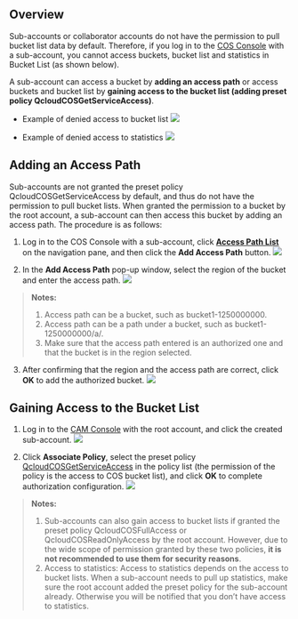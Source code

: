 ## Overview
Sub-accounts or collaborator accounts do not have the permission to pull bucket list data by default. Therefore, if you log in to the [COS Console](https://intl.cloud.tencent.com/login) with a sub-account, you cannot access buckets, bucket list and statistics in Bucket List (as shown below).

A sub-account can access a bucket by **adding an access path** or access buckets and bucket list by **gaining access to the bucket list (adding preset policy QcloudCOSGetServiceAccess)**.

- Example of denied access to bucket list
![](https://main.qcloudimg.com/raw/4798331dcf8325cf4d9030b30713da22.png)

- Example of denied access to statistics
![](https://main.qcloudimg.com/raw/829488230eb63c793708178db4a0ce0a.png)

## Adding an Access Path
Sub-accounts are not granted the preset policy QcloudCOSGetServiceAccess by default, and thus do not have the permission to pull bucket lists. When granted the permission to a bucket by the root account, a sub-account can then access this bucket by adding an access path. The procedure is as follows:

1. Log in to the COS Console with a sub-account, click [**Access Path List**](https://intl.cloud.tencent.com/login) on the navigation pane, and then click the **Add Access Path** button.
![](https://main.qcloudimg.com/raw/31f9c6789558742cda6480d467218b2e.png)

2. In the **Add Access Path** pop-up window, select the region of the bucket and enter the access path.
![](https://main.qcloudimg.com/raw/3ad7c9c3738764da2d76e8c1e194a9e2.png)
>**Notes:**
> 1. Access path can be a bucket, such as bucket1-1250000000.
> 2. Access path can be a path under a bucket, such as bucket1-1250000000/a/.
> 3. Make sure that the access path entered is an authorized one and that the bucket is in the region selected.

3. After confirming that the region and the access path are correct, click **OK** to add the authorized bucket.
![](https://main.qcloudimg.com/raw/b6910c523c8e6ca8f2aae26d7e7e9fad.png)

## Gaining Access to the Bucket List

1. Log in to the [CAM Console](https://console.cloud.tencent.com/cam) with the root account, and click the created sub-account.
![](https://main.qcloudimg.com/raw/741793a9b2875dbcf73a5aa1d3069a80.png)

2. Click **Associate Policy**, select the preset policy [QcloudCOSGetServiceAccess](https://intl.cloud.tencent.com/login) in the policy list (the permission of the policy is the access to COS bucket list), and click **OK** to complete authorization configuration.
![](https://main.qcloudimg.com/raw/f8e244ba70db795c17d7306ea21efbb8.png)
>**Notes:**
> 1. Sub-accounts can also gain access to bucket lists if granted the preset policy QcloudCOSFullAccess or QcloudCOSReadOnlyAccess by the root account. However, due to the wide scope of permission granted by these two policies, **it is not recommended to use them for security reasons**.
> 2. Access to statistics: Access to statistics depends on the access to bucket lists. When a sub-account needs to pull up statistics, make sure the root account added the preset policy  for the sub-account already. Otherwise you will be notified that you don’t have access to statistics.


